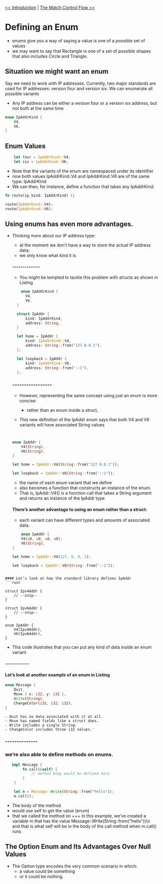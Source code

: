 [<< Introduction](./introduction.md_) | [The Match Control Flow >>](./match_control_flow.md)
# Defining an Enum

* enums give you a way of saying a value is one of a possible set of values
* we may want to say that Rectangle is one of a set of possible shapes that also includes Circle and Triangle. 

## Situation we might want an enum 
Say we need to work with IP addresses. 
Currently, two major standards are used for IP addresses: version four and version six.
We can enumerate all possible variants
* Any IP address can be either a version four or a version six address, but not both at the same time


```rust
enum IpAddrKind {
    V4,
    V6,
}
```


## Enum Values
```rust
    let four = IpAddrKind::V4;
    let six = IpAddrKind::V6;
```

* Note that the variants of the enum are namespaced under its identifier
* now both values IpAddrKind::V4 and IpAddrKind::V6 are of the same type: IpAddrKind
* We can then, for instance, define a function that takes any IpAddrKind:

```rust
fn route(ip_kind: IpAddrKind) {}

route(IpAddrKind::V4);
route(IpAddrKind::V6);
```


## Using enums has even more advantages.
* Thinking more about our IP address type:
  - at the moment we don’t have a way to store the actual IP address data;
  - we only know what kind it is
  
  
  #### --------------
  * You might be tempted to tackle this problem with structs as shown in Listing 
  ```rust
      enum IpAddrKind {
        V4,
        V6,
    }

    struct IpAddr {
        kind: IpAddrKind,
        address: String,
    }

    let home = IpAddr {
        kind: IpAddrKind::V4,
        address: String::from("127.0.0.1"),
    };

    let loopback = IpAddr {
        kind: IpAddrKind::V6,
        address: String::from("::1"),
    };
    ```
    
    
    ### -----------------
    * However, representing the same concept using just an enum is more concise:
      - rather than an enum inside a struct,
      
    * This new definition of the IpAddr enum says that both V4 and V6 variants will have associated String values
    ```rust
    

    enum IpAddr {
        V4(String),
        V6(String),
    }

    let home = IpAddr::V4(String::from("127.0.0.1"));

    let loopback = IpAddr::V6(String::from("::1"));
    ```
    
    * the name of each enum variant that we define
    * also becomes a function that constructs an instance of the enum.
    * That is, IpAddr::V4() is a function call that takes a String argument and returns an instance of the IpAddr type
    
    
    #### There’s another advantage to using an enum rather than a struct:
    * each variant can have different types and amounts of associated data. 
    ```rust
        enum IpAddr {
        V4(u8, u8, u8, u8),
        V6(String),
    }

    let home = IpAddr::V4(127, 0, 0, 1);

    let loopback = IpAddr::V6(String::from("::1"));
```

#### Let’s look at how the standard library defines IpAddr
```rust

struct Ipv4Addr {
    // --snip--
}

struct Ipv6Addr {
    // --snip--
}

enum IpAddr {
    V4(Ipv4Addr),
    V6(Ipv6Addr),
}
```

* This code illustrates that you can put any kind of data inside an enum variant

#### ------------
#### Let’s look at another example of an enum in Listing 
```rust
enum Message {
    Quit,
    Move { x: i32, y: i32 },
    Write(String),
    ChangeColor(i32, i32, i32),
}
```


    - Quit has no data associated with it at all.
    - Move has named fields like a struct does.
    - Write includes a single String.
    - ChangeColor includes three i32 values.'
    
### --------------
### we’re also able to define methods on enums.
```rust
   impl Message {
        fn call(&self) {
            // method body would be defined here
        }
    }

    let m = Message::Write(String::from("hello"));
    m.call();
```

* The body of the method
* would use self to get the value (enum)
* that we called the method on
+++
In this example, we’ve created a variable m that has the value Message::Write(String::from("hello"))\n
and that is what self will be in the body of the call method when m.call() runs



## The Option Enum and Its Advantages Over Null Values
* The Option type encodes the very common scenario in which:
  - a value could be something
  - or it could be nothing.

